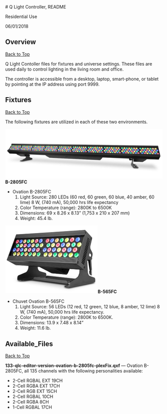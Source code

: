 <div id="content">
# Q Light Controller, README  

Residential Use  

06/01/2018

## Overview

[Back to Top](#top)

Q Light Contoller files for fixtures and universe settings. These files are used daily to control lighting in the living room and office.

The controller is accessible from a desktop, laptop, smart-phone, or tablet by pointing at the IP address using port 9999.

## Fixtures

[Back to Top](#top)

The following fixtures are utilized in each of these two environments.

[![B-2805FC](./images/458-b2805-594x187.png)](http://www.guitarcenter.com/CHAUVET-Professional/Ovation-B-2805FC-RGBAL-LED-Batten-Style-Bar-Wash-Light-1500000047800.gc)**B-2805FC**

-   Ovation B-2805FC
    1.  Light Source: 280 LEDs (60 red, 60 green, 60 blue, 40 amber,
        60 lime) 8 W, (740 mA), 50,000 hrs life expectancy
    2.  Color Temperature (range): 2800K to 6500K
    3.  Dimensions: 69 x 8.26 x 8.13” (1,753 x 210 x 207 mm)
    4.  Weight: 45.4 lb.

![B-565FC](./images/463-b565fc-296x217.png)**B-565FC**
-   Chuvet Ovation B-565FC
    1.  Light Source: 56 LEDs (12 red, 12 green, 12 blue, 8 amber,
        12 lime) 8 W, (740 mA), 50,000 hrs life expectancy.
    2.  Color Temperature (range): 2800K to 6500K.
    3.  Dimensions: 13.9 x 7.48 x 8.14”
    4.  Weight: 11.6 lb.


## Available\_Files

[Back to Top](#top)

**133-qlc-editor-version-ovation-b-2805fc-plexFix.qxf** — Ovation B-2805FC, all 135 channels with the following personalities available:
-   2-Cell RGBAL EXT 19CH
-   2-Cell RGBA EXT 17CH
-   2-Cell RGB EXT 15CH
-   2-Cell RGBAL 10CH
-   2-Cell RGBA 8CH
-   1-Cell RGBAL 17CH

</div>
